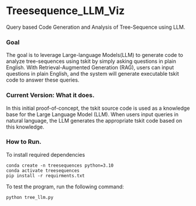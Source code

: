 # Treesequence_LLM_Viz
Query based Code Generation and Analysis of Tree-Sequence using LLM.

### Goal
The goal is to leverage Large-language Models(LLM) to generate code to analyze tree-sequences using tskit by simply asking questions in plain English. With Retrieval-Augmented Generation (RAG), users can input questions in plain English, and the system will generate executable tskit code to answer these queries. 

### Current Version: What it does.
In this initial proof-of-concept, the tskit source code is used as a knowledge base for the Large Language Model (LLM). When users input queries in natural language, the LLM generates the appropriate tskit code based on this knowledge.

### How to Run. 
To install required dependencies
```
conda create -n treesequences python=3.10
conda activate treesequences
pip install -r requirments.txt
```
To test the program, run the following command:
```
python tree_llm.py
```